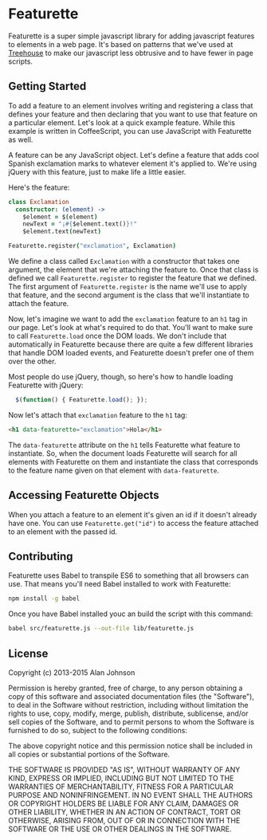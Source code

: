 Featurette
=====

Featurette is a super simple javascript library for adding javascript features to
elements in a web page. It's based on patterns that we've used at
[Treehouse](http://teamtreehouse.com) to make our javascript less
obtrusive and to have fewer in page scripts.

Getting Started
----

To add a feature to an element involves writing and registering a class that defines
your feature and then declaring that you want to use that feature on a
particular element. Let's look at a quick example feature. While this
example is written in CoffeeScript, you can use JavaScript with
Featurette as well.

A feature can be any JavaScript object. Let's define a feature that adds
cool Spanish exclamation marks to whatever element it's applied to.
We're using jQuery with this feature, just to make life a little easier.

Here's the feature:

```coffeescript
class Exclamation
  constructor: (element) ->
    $element = $(element)
    newText = "¡#{$element.text()}!"
    $element.text(newText)

Featurette.register("exclamation", Exclamation)
```

We define a class called `Exclamation` with a constructor that takes one
argument, the element that we're attaching the feature to. Once that
class is defined we call `Featurette.register` to register the feature
that we defined. The first argument of `Featurette.register` is the
name we'll use to apply that feature, and the second argument is the
class that we'll instantiate to attach the feature.

Now, let's imagine we want to add the `exclamation` feature to an `h1`
tag in our page. Let's look at what's required to do that. You'll want
to make sure to call `Featurette.load` once the DOM loads. We don't
include that automatically in Featurette because there are quite a few
different libraries that handle DOM loaded events, and Featurette
doesn't prefer one of them over the other.

Most people do use jQuery, though, so here's how to handle loading
Featurette with jQuery:

```javascript
  $(function() { Featurette.load(); });
```

Now let's attach that `exclamation` feature to the `h1` tag:

```html
<h1 data-featurette="exclamation">Hola</h1>
```

The `data-featurette` attribute on the `h1` tells Featurette what
feature to instantiate. So, when the document loads Featurette will
search for all elements with Featurette on them and instantiate the class
that corresponds to the feature name given on that element with
`data-featurette`.

Accessing Featurette Objects
-----

When you attach a feature to an element it's given an id if it doesn't
already have one. You can use `Featurette.get("id")` to access the feature attached to
an element with the passed id.

Contributing
----

Featurette uses Babel to transpile ES6 to something that all browsers can
use. That means you'll need Babel installed to work with Featurette:

```sh
npm install -g babel
```

Once you have Babel installed youc an build the script with this command:

```sh
babel src/featurette.js --out-file lib/featurette.js
```

License
----

Copyright (c) 2013-2015 Alan Johnson

Permission is hereby granted, free of charge, to any person obtaining a copy of this software and associated documentation files (the "Software"), to deal in the Software without restriction, including without limitation the rights to use, copy, modify, merge, publish, distribute, sublicense, and/or sell copies of the Software, and to permit persons to whom the Software is furnished to do so, subject to the following conditions:

The above copyright notice and this permission notice shall be included in all copies or substantial portions of the Software.

THE SOFTWARE IS PROVIDED "AS IS", WITHOUT WARRANTY OF ANY KIND, EXPRESS OR IMPLIED, INCLUDING BUT NOT LIMITED TO THE WARRANTIES OF MERCHANTABILITY, FITNESS FOR A PARTICULAR PURPOSE AND NONINFRINGEMENT. IN NO EVENT SHALL THE AUTHORS OR COPYRIGHT HOLDERS BE LIABLE FOR ANY CLAIM, DAMAGES OR OTHER LIABILITY, WHETHER IN AN ACTION OF CONTRACT, TORT OR OTHERWISE, ARISING FROM, OUT OF OR IN CONNECTION WITH THE SOFTWARE OR THE USE OR OTHER DEALINGS IN THE SOFTWARE.

